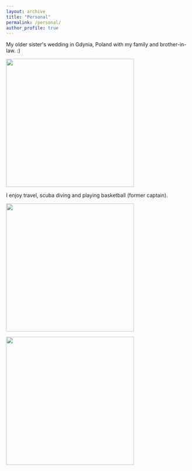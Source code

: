 ```yaml
---
layout: archive
title: "Personal"
permalink: /personal/
author_profile: true
---
```



My older sister's wedding in Gdynia, Poland with my family and brother-in-law. :)

<img src="https://Reina-Kawai.github.io/images/fam-dinner.jpg" width="350">


I enjoy travel, scuba diving and playing basketball (former captain).

<img src="https://Reina-Kawai.github.io/images/fam-scuba-diving.jpg" width="350"> <br/> 



<img src="https://Reina-Kawai.github.io/images/personal_grand_canyon.jpg" width="350">
